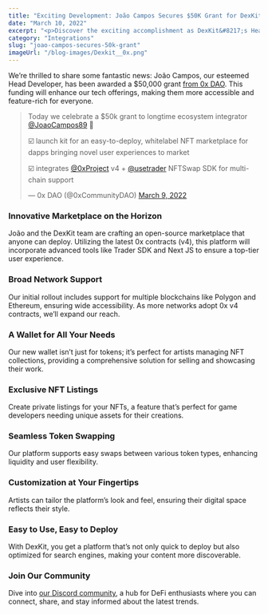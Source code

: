 ```yaml
---
title: "Exciting Development: João Campos Secures $50K Grant for DexKit"
date: "March 10, 2022"
excerpt: "<p>Discover the exciting accomplishment as DexKit&#8217;s Head Developer, João Campos, receives a substantial $50k USD grant from 0x DAO. This achievement fuels our pride and excitement as we continue to develop cutting-edge technologies, delivering a satisfying experience with powerful features that truly reflect our project&#8217;s vision.</p> "
category: "Integrations"
slug: "joao-campos-secures-50k-grant"
imageUrl: "/blog-images/Dexkit__0x.png"
---
```


We’re thrilled to share some fantastic news: João Campos, our esteemed Head Developer, has been awarded a $50,000 grant [from 0x DAO](https://0xdao.gitbook.io/0x-dao/). This funding will enhance our tech offerings, making them more accessible and feature-rich for everyone.

> Today we celebrate a $50k grant to longtime ecosystem integrator [@JoaoCampos89](https://twitter.com/JoaoCampos89?ref_src=twsrc%5Etfw) 🎉  
>
> ☑️ launch kit for an easy-to-deploy, whitelabel NFT marketplace for dapps bringing novel user experiences to market  
>
> ☑️ integrates [@0xProject](https://twitter.com/0xProject?ref_src=twsrc%5Etfw) v4 + [@usetrader](https://twitter.com/usetrader?ref_src=twsrc%5Etfw) NFTSwap SDK for multi-chain support
>
> — 0x DAO (@0xCommunityDAO) [March 9, 2022](https://twitter.com/0xCommunityDAO/status/1501630674817671170?ref_src=twsrc%5Etfw)

### Innovative Marketplace on the Horizon

João and the DexKit team are crafting an open-source marketplace that anyone can deploy. Utilizing the latest 0x contracts (v4), this platform will incorporate advanced tools like Trader SDK and Next JS to ensure a top-tier user experience.

### Broad Network Support

Our initial rollout includes support for multiple blockchains like Polygon and Ethereum, ensuring wide accessibility. As more networks adopt 0x v4 contracts, we’ll expand our reach.

### A Wallet for All Your Needs

Our new wallet isn’t just for tokens; it’s perfect for artists managing NFT collections, providing a comprehensive solution for selling and showcasing their work.

### Exclusive NFT Listings

Create private listings for your NFTs, a feature that’s perfect for game developers needing unique assets for their creations.

### Seamless Token Swapping

Our platform supports easy swaps between various token types, enhancing liquidity and user flexibility.

### Customization at Your Fingertips

Artists can tailor the platform’s look and feel, ensuring their digital space reflects their style.

### Easy to Use, Easy to Deploy

With DexKit, you get a platform that’s not only quick to deploy but also optimized for search engines, making your content more discoverable.

### Join Our Community

Dive into [our Discord community](https://discord.com/invite/GJCRu4CYFH), a hub for DeFi enthusiasts where you can connect, share, and stay informed about the latest trends.
